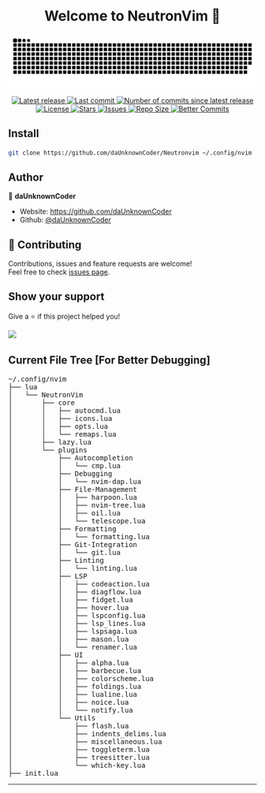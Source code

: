 <h1 align="center">Welcome to NeutronVim 👋</h1>

![Snake](https://github.com/daUnknownCoder/NeutronVim/blob/output/github-contribution-grid-snake-dark.svg)

<div align="center"><p>
    <a href="https://github.com/daUnknownCoder/NeutronVim/releases/tag/release">
      <img alt="Latest release" src="https://img.shields.io/github/v/release/daUnknownCoder/NeutronVim?style=for-the-badge&logo=starship&color=C9CBFF&logoColor=D9E0EE&labelColor=302D41" />
    </a>
    <a href="https://github.com/daUnknownCoder/NeutronVim/pulse">
      <img alt="Last commit" src="https://img.shields.io/github/last-commit/daUnknownCoder/NeutronVim?style=for-the-badge&logo=starship&color=8bd5ca&logoColor=D9E0EE&labelColor=302D41"/>
    </a>
    <a href="https://github.com/daUnknownCoder/NeutronVim/pulse">
        <img alt="Number of commits since latest release" src="https://img.shields.io/github/commits-since/daUnknownCoder/NeutronVim/latest?style=for-the-badge&logo=git&logoColor=D9E0EE&labelColor=aa4f21&color=C9CBFF"/>
    </a>
    <a href="https://github.com/daUnknownCoder/NeutronVim/blob/nvim/LICENSE">
      <img alt="License" src="https://img.shields.io/github/license/daUnknownCoder/NeutronVim?style=for-the-badge&logo=starship&color=ee999f&logoColor=D9E0EE&labelColor=302D41" />
    </a>
    <a href="https://github.com/daUnknownCoder/NeutronVim/stargazers">
      <img alt="Stars" src="https://img.shields.io/github/stars/daUnknownCoder/NeutronVim?style=for-the-badge&logo=starship&color=c69ff5&logoColor=D9E0EE&labelColor=302D41" />
    </a>
    <a href="https://github.com/daUnknownCoder/NeutronVim/issues">
      <img alt="Issues" src="https://img.shields.io/github/issues/daUnknownCoder/NeutronVim?style=for-the-badge&logo=bilibili&color=F5E0DC&logoColor=D9E0EE&labelColor=302D41" />
    </a>
    <a href="https://github.com/daUnknownCoder/NeutronVim">
      <img alt="Repo Size" src="https://img.shields.io/github/repo-size/daUnknownCoder/NeutronVim?color=%23DDB6F2&label=SIZE&logo=codesandbox&style=for-the-badge&logoColor=D9E0EE&labelColor=302D41" />
    </a>
    <a href="https://github.com/Everduin94/better-commits">
      <img alt="Better Commits" src="https://img.shields.io/badge/better--commits-enabled?style=for-the-badge&logo=git&color=a6e3a1&logoColor=D9E0EE&labelColor=302D41" />
    </a>
</div>

## Install

```bash
git clone https://github.com/daUnknownCoder/Neutronvim ~/.config/nvim
```

## Author

👤 **daUnknownCoder**

- Website: https://github.com/daUnknownCoder
- Github: [@daUnknownCoder](https://github.com/daUnknownCoder)

## 🤝 Contributing

Contributions, issues and feature requests are welcome!<br />Feel free to check [issues page](https://github.com/daUnknownCoder/NeutronVim/issues).

## Show your support

Give a ⭐️ if this project helped you!

<a href="https://www.buymeacoffee.com/daUnknownCoder"><img src="https://img.buymeacoffee.com/button-api/?text=Buy me a coffee&emoji=&slug=daUnknownCoder&button_colour=FFDD00&font_colour=000000&font_family=Cookie&outline_colour=000000&coffee_colour=ffffff" /></a>

## Current File Tree [For Better Debugging]

<pre>
~/.config/nvim
├── lua
│   └── NeutronVim
│       ├── core
│       │   ├── autocmd.lua
│       │   ├── icons.lua
│       │   ├── opts.lua
│       │   └── remaps.lua
│       ├── lazy.lua
│       └── plugins
│           ├── Autocompletion
│           │   └── cmp.lua
│           ├── Debugging
│           │   └── nvim-dap.lua
│           ├── File-Management
│           │   ├── harpoon.lua
│           │   ├── nvim-tree.lua
│           │   ├── oil.lua
│           │   └── telescope.lua
│           ├── Formatting
│           │   └── formatting.lua
│           ├── Git-Integration
│           │   └── git.lua
│           ├── Linting
│           │   └── linting.lua
│           ├── LSP
│           │   ├── codeaction.lua
│           │   ├── diagflow.lua
│           │   ├── fidget.lua
│           │   ├── hover.lua
│           │   ├── lspconfig.lua
│           │   ├── lsp_lines.lua
│           │   ├── lspsaga.lua
│           │   ├── mason.lua
│           │   └── renamer.lua
│           ├── UI
│           │   ├── alpha.lua
│           │   ├── barbecue.lua
│           │   ├── colorscheme.lua
│           │   ├── foldings.lua
│           │   ├── lualine.lua
│           │   ├── noice.lua
│           │   └── notify.lua
│           └── Utils
│               ├── flash.lua
│               ├── indents_delims.lua
│               ├── miscellaneous.lua
│               ├── toggleterm.lua
│               ├── treesitter.lua
│               └── which-key.lua
├── init.lua
</pre>

---
